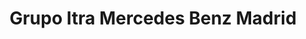 ---
title: "Grupo Itra Mercedes Benz Madrid"
url: /madrid/grupo-itra-mercedes-benz-madrid/
shop: reparación de automóviles
---